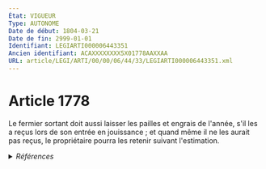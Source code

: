 ```yaml
---
État: VIGUEUR
Type: AUTONOME
Date de début: 1804-03-21
Date de fin: 2999-01-01
Identifiant: LEGIARTI000006443351
Ancien identifiant: ACAXXXXXXXX5X01778AAXXAA
URL: article/LEGI/ARTI/00/00/06/44/33/LEGIARTI000006443351.xml
---
```


<h1>Article 1778</h1>

Le fermier sortant doit aussi laisser les pailles et engrais de l'année, s'il
les a reçus lors de son entrée en jouissance ; et quand même il ne les aurait
pas reçus, le propriétaire pourra les retenir suivant l'estimation.


<details>
  <summary><em>Références</em></summary>

  <h2>Articles faisant référence à l'article</h2>
  
  <ul>
    <li>
      <a href="https://legal.tricoteuses.fr//redirection/LEGIARTI000006583908?vers=git&vers=legifrance">Code rural (nouveau) - article L415-2 AUTONOME MODIFIE, en vigueur du 1982-12-01 au 2006-07-14</a> CITATION source
    </li>
    <li>
      <a href="https://legal.tricoteuses.fr//redirection/LEGIARTI000006583909?vers=git&vers=legifrance">Code rural (nouveau) - article L415-2 AUTONOME VIGUEUR, en vigueur depuis le 2006-07-14</a> CITATION source
    </li>
  </ul>
  
  <h2>Références faites par l'article</h2>
  
  <ul>
    <li>
      2999-01-01 CITATION cible <a href="https://legal.tricoteuses.fr//redirection/LEGIARTI000006583909?vers=git&vers=legifrance">Code rural (nouveau) - article L415-2 AUTONOME VIGUEUR, en vigueur depuis le 2006-07-14</a>
    </li>
    <li>
      CODIFICATION source Loi 1804-03-07
    </li>
    <li>
      CREATION source Loi 1804-03-07 promulguée le 17 mars 1804
    </li>
  </ul>
</details>
